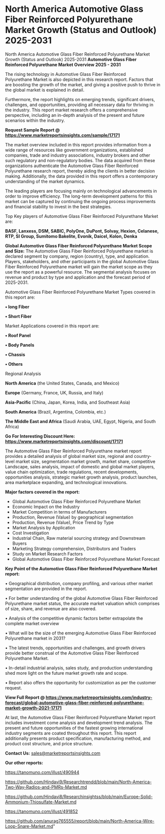# North America Automotive Glass Fiber Reinforced Polyurethane Market Growth (Status and Outlook) 2025-2031
North America Automotive Glass Fiber Reinforced Polyurethane Market Growth (Status and Outlook) 2025-2031
<Strong> Automotive Glass Fiber Reinforced Polyurethane Market Overview 2025 - 2031</strong>

The rising technology in Automotive Glass Fiber Reinforced Polyurethane Market is also depicted in this research report. Factors that are boosting the growth of the market, and giving a positive push to thrive in the global market is explained in detail.

Furthermore, the report highlights on emerging trends, significant drivers, challenges, and opportunities, providing all necessary data for thriving in the industry. This report market research offers a comprehensive perspective, including an in-depth analysis of the present and future scenarios within the industry.

<strong>Request Sample Report @ <a href=https://www.marketreportsinsights.com/sample/17171>https://www.marketreportsinsights.com/sample/17171</a></strong>

The market overview included in this report provides information from a wide range of resources like government organizations, established companies, trade and industry associations, industry brokers and other such regulatory and non-regulatory bodies. The data acquired from these organizations authenticate the Automotive Glass Fiber Reinforced Polyurethane research report, thereby aiding the clients in better decision making. Additionally, the data provided in this report offers a contemporary understanding of the market dynamics.

The leading players are focusing mainly on technological advancements in order to improve efficiency. The long-term development patterns for this market can be captured by continuing the ongoing process improvements and financial stability to invest in the best strategies.

Top Key players of Automotive Glass Fiber Reinforced Polyurethane Market are:

<strong>BASF, Lanxess, DSM, SABIC, PolyOne, DuPont, Solvay, Hexion, Celanese, RTP, SI Group, Sumitomo Bakelite, Evonik, Daicel, Kolon, Denka</strong>

<strong><b>Global Automotive Glass Fiber Reinforced Polyurethane Market Scope and Size:</b></strong>
The Automotive Glass Fiber Reinforced Polyurethane market is declared segment by company, region (country), type, and application. Players, stakeholders, and other participants in the global Automotive Glass Fiber Reinforced Polyurethane market will gain the market scope as they use the report as a powerful resource. The segmental analysis focuses on revenue and product by type and application and the forecast period of 2025-2031.

Automotive Glass Fiber Reinforced Polyurethane Market Types covered in this report are:

<strong>• long Fiber

• Short Fiber</strong>

Market Applications covered in this report are:

<strong>• Roof Panel

• Body Panels

• Chassis

• Others</strong> 

Regional Analysis

<strong>North America</strong> (the United States, Canada, and Mexico)

<strong>Europe</strong> (Germany, France, UK, Russia, and Italy)

<strong>Asia-Pacific</strong> (China, Japan, Korea, India, and Southeast Asia)

<strong>South America</strong> (Brazil, Argentina, Colombia, etc.)

<strong>The Middle East and Africa</strong> (Saudi Arabia, UAE, Egypt, Nigeria, and South Africa)

<strong>Go For Interesting Discount Here: <a href=https://www.marketreportsinsights.com/discount/17171>https://www.marketreportsinsights.com/discount/17171</a></strong>

The Automotive Glass Fiber Reinforced Polyurethane market report provides a detailed analysis of global market size, regional and country-level market size, segmentation market growth, market share, competitive Landscape, sales analysis, impact of domestic and global market players, value chain optimization, trade regulations, recent developments, opportunities analysis, strategic market growth analysis, product launches, area marketplace expanding, and technological innovations.

<strong><b>Major factors covered in the report:</b></strong>
<ul>
  <li>Global Automotive Glass Fiber Reinforced Polyurethane Market </li>
  <li>Economic Impact on the Industry</li>
  <li>Market Competition in terms of Manufacturers</li>
  <li>Production, Revenue (Value) by geographical segmentation</li>
  <li>Production, Revenue (Value), Price Trend by Type</li>
  <li>Market Analysis by Application</li>
  <li>Cost Investigation</li>
  <li>Industrial Chain, Raw material sourcing strategy and Downstream Buyers</li>
  <li>Marketing Strategy comprehension, Distributors and Traders</li>
  <li>Study on Market Research Factors</li>
  <li>Global Automotive Glass Fiber Reinforced Polyurethane Market Forecast</li>
</ul>

<strong><b>Key Point of the Automotive Glass Fiber Reinforced Polyurethane Market report:</b></strong>

• Geographical distribution, company profiling, and various other market segmentation are provided in the report.

• For better understanding of the global Automotive Glass Fiber Reinforced Polyurethane market status, the accurate market valuation which comprises of size, share, and revenue are also covered.

• Analysis of the competitive dynamic factors better extrapolate the complete market overview

• What will be the size of the emerging Automotive Glass Fiber Reinforced Polyurethane market in 2031?

• The latest trends, opportunities and challenges, and growth drivers provide better construal of the Automotive Glass Fiber Reinforced Polyurethane Market.

• In-detail industrial analysis, sales study, and production understanding shed more light on the future market growth rate and scope.

• Report also offers the opportunity for customization as per the customer request.

<strong><b>View Full Report @ <a href=https://www.marketreportsinsights.com/industry-forecast/global-automotive-glass-fiber-reinforced-polyurethane-market-growth-2021-17171>https://www.marketreportsinsights.com/industry-forecast/global-automotive-glass-fiber-reinforced-polyurethane-market-growth-2021-17171</a></b></strong>


At last, the Automotive Glass Fiber Reinforced Polyurethane Market report includes investment come analysis and development trend analysis. The present and future opportunities of the fastest growing international industry segments are coated throughout this report. This report additionally presents product specification, manufacturing method, and product cost structure, and price structure.

<strong>Contact Us:</strong>
sales@marketreportsinsights.com

<strong>Our other reports:</strong>

<a href=https://tanomuno.com/illust/490944>https://tanomuno.com/illust/490944</a>

<a href=https://github.com/Hindavi9/Researchtrendd/blob/main/North-America-Two-Way-Radios-and-PMRs-Market.md>https://github.com/Hindavi9/Researchtrendd/blob/main/North-America-Two-Way-Radios-and-PMRs-Market.md</a>

<a href=https://github.com/Hindavi8/Researchinsightss/blob/main/Europe-Solid-Ammonium-Thiosulfate-Market.md>https://github.com/Hindavi8/Researchinsightss/blob/main/Europe-Solid-Ammonium-Thiosulfate-Market.md</a>

<a href=https://tanomuno.com/illust/491852>https://tanomuno.com/illust/491852</a>

<a href=https://github.com/anurag765555/report/blob/main/North-America-Wire-Loop-Snare-Market.md>https://github.com/anurag765555/report/blob/main/North-America-Wire-Loop-Snare-Market.md</a>"
